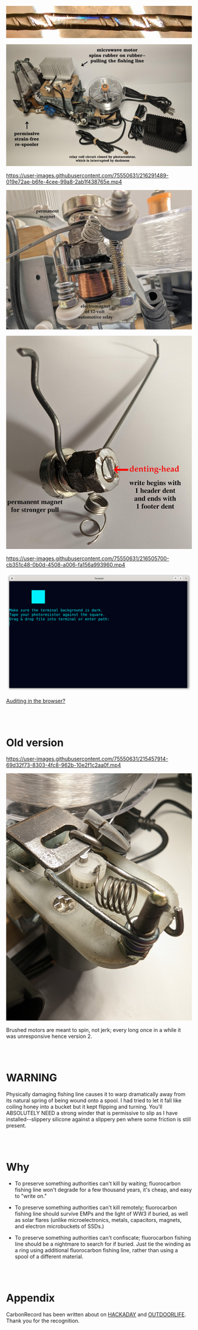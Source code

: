 <!---
Preserve data on fluorocarbon fishing line - imprescriptible multi-millennium storage.
-->



<p align="center">
  <img src="https://raw.githubusercontent.com/compromise-evident/CarbonRecord/main/Other/Data-on-the-line.jpg">
</p>

<p align="center">
  <img src="https://raw.githubusercontent.com/compromise-evident/CarbonRecord/main/Other/Device_1a337f096d24a562ad99ff50e21ce81fe92e3dbf3bee34faed5e2c39bf2dbcf6.jpg">
</p>


https://user-images.githubusercontent.com/75550631/216291489-019e72ae-b6fe-4cee-99a8-2ab1f438765e.mp4

<p align="center">
  <img src="https://raw.githubusercontent.com/compromise-evident/CarbonRecord/main/Other/Denting-assembly.png">
</p>

<p align="center">
  <img src="https://raw.githubusercontent.com/compromise-evident/CarbonRecord/main/Other/Denter_2_5391b145e588997ea3d22251aab5d342e63a8aaee8a949a1565fdc305f75e867.jpg">
</p>

https://user-images.githubusercontent.com/75550631/216505700-cb351c48-0b0d-4508-a006-fa156a993960.mp4

<p align="center">
  <img src="https://raw.githubusercontent.com/compromise-evident/CarbonRecord/main/Other/Terminal.png">
</p>

[Auditing in the browser?](https://coliru.stacked-crooked.com/a/cb9a3a5516feb314)

<br>
<br>

# Old version

https://user-images.githubusercontent.com/75550631/215457914-69d32f73-8303-4fc8-962b-10e2f1c2aa0f.mp4

<p align="center">
  <img src="https://raw.githubusercontent.com/compromise-evident/CarbonRecord/main/Other/Denter.jpg">
</p>

Brushed motors are meant to spin, not jerk; every long once in a while it was unresponsive hence version 2.

<br>
<br>

# WARNING

Physically damaging fishing line causes it to warp dramatically away from its natural spring of being
wound onto a spool. I had tried to let it fall like coiling honey into a bucket but it kept flipping
and turning. You'll ABSOLUTELY NEED a strong winder that is permissive to slip as I have
installed--slippery silicone against a slippery pen where some friction is still present.

<br>
<br>

# Why

* To preserve something authorities can't kill by waiting; fluorocarbon fishing line
won't degrade for a few thousand years, it's cheap, and easy to "write on."

* To preserve something authorities can't kill remotely; fluorocarbon fishing line
should survive EMPs and the light of WW3 if buried, as well as solar flares
(unlike microelectronics, metals, capacitors, magnets, and electron microbuckets of SSDs.)

* To preserve something authorities can't confiscate; fluorocarbon fishing line
should be a nightmare to search for if buried. Just tie the winding as a ring using
additional fluorocarbon fishing line, rather than using a spool of a different material.

<br>
<br>

# Appendix

CarbonRecord has been written about on
[HACKADAY](https://hackaday.com/2023/11/08/forever-writing-on-monofilament-fishing-line/)
and [OUTDOORLIFE](https://www.outdoorlife.com/gear/history-preserved-on-fishing-line/). Thank you for the recognition.
